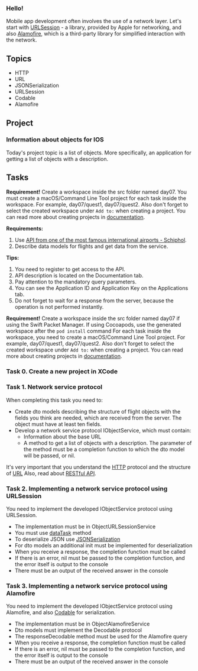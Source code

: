 ### Hello!

Mobile app development often involves the use of a network layer.
Let's start with [URLSession](https://developer.apple.com/documentation/foundation/urlsession) - a library, provided by Apple for networking, and also [Alamofire](https://github.com/Alamofire/Alamofire), which is a third-party library for simplified interaction with the network.

## Topics

- HTTP
- URL
- JSONSerialization
- URLSession
- Codable
- Alamofire

## Project

### Information about objects for IOS

Today's project topic is a list of objects. More specifically, an application for getting a list of objects with a description.

## Tasks

**Requirement!** Create a workspace inside the src folder named day07. 
You must create a macOS/Command Line Tool project for each task inside the workspace. For example, day07/quest1, day07/quest2.
Also don't forget to select the created workspace under `Add to:` when creating a project.
You can read more about creating projects in [documentation](https://www.swift.org/getting-started/).

**Requirements:** 
1. Use [API from one of the most famous international airports - Schiphol](https://developer.schiphol.nl/). 
2. Describe data models for flights and get data from the service.

 **Tips:** 
1. You need to register to get access to the API.
2. API description is located on the Documentation tab. 
3. Pay attention to the mandatory query parameters. 
4. You can see the Application ID and Application Key on the Applications tab.
5. Do not forget to wait for a response from the server, because the operation is not performed instantly.

**Requirement!** Create a workspace inside the src folder named day07 if using the Swift Packet Manager.
If using Cocoapods, use the generated workspace after the `pod install` command
For each task inside the workspace, you need to create a macOS/Command Line Tool project. For example, day07/quest1, day07/quest2.
Also don't forget to select the created workspace under `Add to:` when creating a project.
You can read more about creating projects in [documentation](https://www.swift.org/getting-started/).

### Task 0. Create a new project in XCode

### Task 1. Network service protocol

When completing this task you need to:
- Create dto models describing the structure of flight objects with the fields you think are needed, which are received from the server. The object must have at least ten fields.
- Develop a network service protocol IObjectService, which must contain:
    - Information about the base URL
    - A method to get a list of objects with a description. The parameter of the method must be a completion function to which the dto model will be passed, or nil.

It's very important that you understand the [HTTP](https://developer.mozilla.org/ru/docs/Web/HTTP/Overview) protocol and the structure of [URL](https://developer.mozilla.org/ru/docs/Learn/Common_questions/Web_mechanics/What_is_a_URL.) Also, read about [RESTful API](https://restfulapi.net).


### Task 2. Implementing a network service protocol using URLSession

You need to implement the developed IObjectService protocol using URLSession.

- The implementation must be in ObjectURLSessionService
- You must use [dataTask](https://developer.apple.com/documentation/foundation/urlsession/1407613-datatask) method
- To deserialize JSON use [JSONSerialization](https://developer.apple.com/documentation/foundation/jsonserialization)
- For dto models an additional init must be implemented for deserialization
- When you receive a response, the completion function must be called
- If there is an error, nil must be passed to the completion function, and the error itself is output to the console
- There must be an output of the received answer in the console

### Task 3. Implementing a network service protocol using Alamofire

You need to implement the developed IObjectService protocol using Alamofire, and also [Codable](https://developer.apple.com/documentation/swift/codable) for serialization.

- The implementation must be in ObjectAlamofireService
- Dto models must implement the Decodable protocol
- The responseDecodable method must be used for the Alamofire query
- When you receive a response, the completion function must be called
- If there is an error, nil must be passed to the completion function, and the error itself is output to the console
- There must be an output of the received answer in the console
